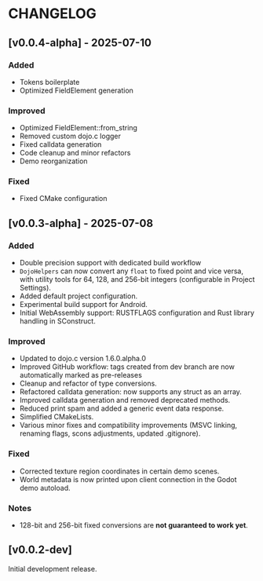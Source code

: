# CHANGELOG

## [v0.0.4-alpha] - 2025-07-10

### Added
- Tokens boilerplate
- Optimized FieldElement generation

### Improved
- Optimized FieldElement::from_string
- Removed custom dojo.c logger
- Fixed calldata generation
- Code cleanup and minor refactors
- Demo reorganization

### Fixed
- Fixed CMake configuration

## [v0.0.3-alpha] - 2025-07-08

### Added
- Double precision support with dedicated build workflow
- `DojoHelpers` can now convert any `float` to fixed point and vice versa, with utility tools for 64, 128, and 256-bit integers (configurable in Project Settings).
- Added default project configuration.
- Experimental build support for Android.
- Initial WebAssembly support: RUSTFLAGS configuration and Rust library handling in SConstruct.

### Improved
- Updated to dojo.c version 1.6.0.alpha.0
- Improved GitHub workflow: tags created from dev branch are now automatically marked as pre-releases
- Cleanup and refactor of type conversions.
- Refactored calldata generation: now supports any struct as an array.
- Improved calldata generation and removed deprecated methods.
- Reduced print spam and added a generic event data response.
- Simplified CMakeLists.
- Various minor fixes and compatibility improvements (MSVC linking, renaming flags, scons adjustments, updated .gitignore).

### Fixed
- Corrected texture region coordinates in certain demo scenes.
- World metadata is now printed upon client connection in the Godot demo autoload.

### Notes
- 128-bit and 256-bit fixed conversions are **not guaranteed to work yet**.

## [v0.0.2-dev]
Initial development release.
